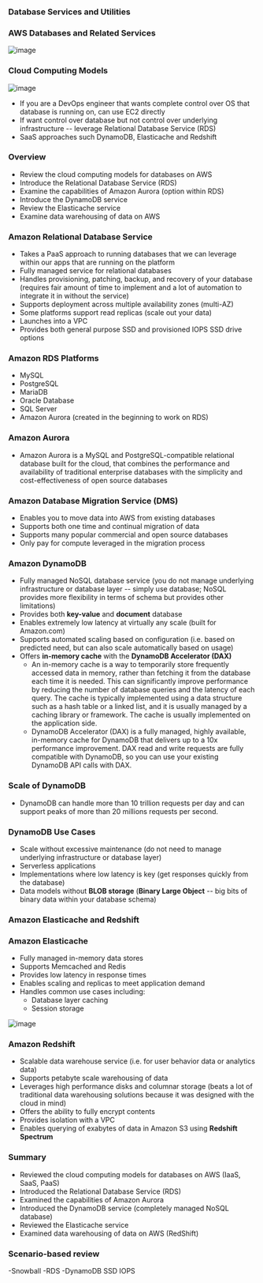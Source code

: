 ### Database Services and Utilities

### AWS Databases and Related Services

![image](https://user-images.githubusercontent.com/114364831/213524147-2f98ac0a-503f-4d78-a628-55ee016cc950.png)

### Cloud Computing Models

![image](https://user-images.githubusercontent.com/114364831/213524987-f5c6466d-de53-4027-b82d-44b0ca14e826.png)

* If you are a DevOps engineer that wants complete control over OS that database is running on, can use EC2 directly
* If want control over database but not control over underlying infrastructure -- leverage Relational Database Service (RDS)
* SaaS approaches such DynamoDB, Elasticache and Redshift

### Overview

* Review the cloud computing models for databases on AWS
* Introduce the Relational Database Service (RDS)
* Examine the capabilities of Amazon Aurora (option within RDS)
* Introduce the DynamoDB service
* Review the Elasticache service
* Examine data warehousing of data on AWS

### Amazon Relational Database Service

* Takes a PaaS approach to running databases that we can leverage within our apps that are running on the platform
* Fully managed service for relational databases
* Handles provisioning, patching, backup, and recovery of your database (requires fair amount of time to implement and a lot of automation to integrate it in without the service)
* Supports deployment across multiple availability zones (multi-AZ)
* Some platforms support read replicas (scale out your data)
* Launches into a VPC
* Provides both general purpose SSD and provisioned IOPS SSD drive options

### Amazon RDS Platforms

* MySQL
* PostgreSQL
* MariaDB
* Oracle Database
* SQL Server
* Amazon Aurora (created in the beginning to work on RDS)

### Amazon Aurora

* Amazon Aurora is a MySQL and PostgreSQL-compatible relational database built for the cloud, that combines the performance and availability of traditional enterprise databases with the simplicity and cost-effectiveness of open source databases

### Amazon Database Migration Service (DMS)

* Enables you to move data into AWS from existing databases
* Supports both one time and continual migration of data
* Supports many popular commercial and open source databases
* Only pay for compute leveraged in the migration process

### Amazon DynamoDB 

* Fully managed NoSQL database service (you do not manage underlying infrastructure or database layer -- simply use database; NoSQL provides more flexibility in terms of schema but provides other limitations)
* Provides both **key-value** and **document** database
* Enables extremely low latency at virtually any scale (built for Amazon.com)
* Supports automated scaling based on configuration (i.e. based on predicted need, but can also scale automatically based on usage)
* Offers **in-memory cache** with the **DynamoDB Accelerator (DAX)**
  * An in-memory cache is a way to temporarily store frequently accessed data in memory, rather than fetching it from the database each time it is needed. This can significantly improve performance by reducing the number of database queries and the latency of each query. The cache is typically implemented using a data structure such as a hash table or a linked list, and it is usually managed by a caching library or framework. The cache is usually implemented on the application side.
  * DynamoDB Accelerator (DAX) is a fully managed, highly available, in-memory cache for DynamoDB that delivers up to a 10x performance improvement. DAX read and write requests are fully compatible with DynamoDB, so you can use your existing DynamoDB API calls with DAX.

### Scale of DynamoDB

* DynamoDB can handle more than 10 trillion requests per day and can support peaks of more than 20 millions requests per second.

### DynamoDB Use Cases  

* Scale without excessive maintenance (do not need to manage underlying infrastructure or database layer)
* Serverless applications
* Implementations where low latency is key (get responses quickly from the database)
* Data models without **BLOB storage** (**Binary Large Object** -- big bits of binary data within your database schema)

### Amazon Elasticache and Redshift  

### Amazon Elasticache

* Fully managed in-memory data stores
* Supports Memcached and Redis
* Provides low latency in response times
* Enables scaling and replicas to meet application demand
* Handles common use cases including:
  * Database layer caching
  * Session storage

![image](https://user-images.githubusercontent.com/114364831/213570683-ccde86a1-8b7a-44e6-b438-7f2c7d957ed8.png)

### Amazon Redshift

* Scalable data warehouse service (i.e. for user behavior data or analytics data)
* Supports petabyte scale warehousing of data
* Leverages high performance disks and columnar storage (beats a lot of traditional data warehousing solutions because it was designed with the cloud in mind)
* Offers the ability to fully encrypt contents
* Provides isolation with a VPC
* Enables querying of exabytes of data in Amazon S3 using **Redshift Spectrum**

### Summary

* Reviewed the cloud computing models for databases on AWS (IaaS, SaaS, PaaS)
* Introduced the Relational Database Service (RDS)
* Examined the capabilities of Amazon Aurora
* Introduced the DynamoDB service (completely managed NoSQL database)
* Reviewed the Elasticache service
* Examined data warehousing of data on AWS (RedShift)

### Scenario-based review

-Snowball
-RDS
-DynamoDB SSD IOPS

